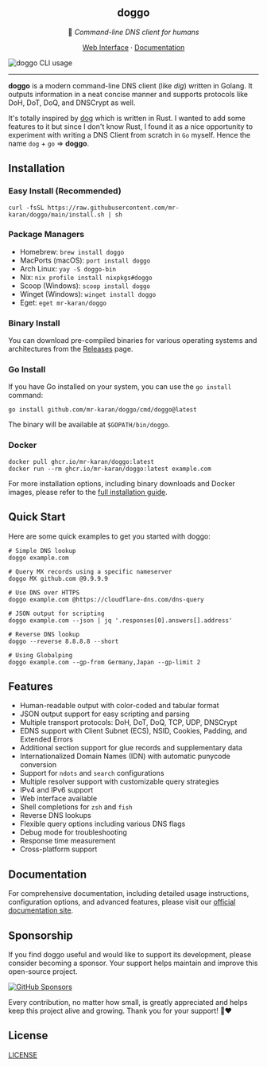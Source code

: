 <!-- PROJECT LOGO -->
<br />
<p align="center">
  <h2 align="center">doggo</h2>
  <p align="center">
    🐶 <i>Command-line DNS client for humans</i>
    <br/>
  </p>
  <p align="center">
    <a href="https://doggo.mrkaran.dev/" target="_blank">Web Interface</a>
    ·
    <a href="https://doggo.mrkaran.dev/docs/" target="_blank">Documentation</a>
  </p>
  <img src="www/static/doggo.png" alt="doggo CLI usage">
</p>

---

**doggo** is a modern command-line DNS client (like _dig_) written in Golang. It outputs information in a neat concise manner and supports protocols like DoH, DoT, DoQ, and DNSCrypt as well.

It's totally inspired by [dog](https://github.com/ogham/dog/) which is written in Rust. I wanted to add some features to it but since I don't know Rust, I found it as a nice opportunity to experiment with writing a DNS Client from scratch in `Go` myself. Hence the name `dog` + `go` => **doggo**.

## Installation

### Easy Install (Recommended)

```shell
curl -fsSL https://raw.githubusercontent.com/mr-karan/doggo/main/install.sh | sh
```

### Package Managers

- Homebrew: `brew install doggo`
- MacPorts (macOS): `port install doggo`
- Arch Linux: `yay -S doggo-bin`
- Nix: `nix profile install nixpkgs#doggo`
- Scoop (Windows): `scoop install doggo`
- Winget (Windows): `winget install doggo`
- Eget: `eget mr-karan/doggo`

### Binary Install

You can download pre-compiled binaries for various operating systems and architectures from the [Releases](https://github.com/mr-karan/doggo/releases) page.

### Go Install

If you have Go installed on your system, you can use the `go install` command:

```shell
go install github.com/mr-karan/doggo/cmd/doggo@latest
```

The binary will be available at `$GOPATH/bin/doggo`.

### Docker

```shell
docker pull ghcr.io/mr-karan/doggo:latest
docker run --rm ghcr.io/mr-karan/doggo:latest example.com
```

For more installation options, including binary downloads and Docker images, please refer to the [full installation guide](https://doggo.mrkaran.dev/docs/intro/installation/).

## Quick Start

Here are some quick examples to get you started with doggo:

```shell
# Simple DNS lookup
doggo example.com

# Query MX records using a specific nameserver
doggo MX github.com @9.9.9.9

# Use DNS over HTTPS
doggo example.com @https://cloudflare-dns.com/dns-query

# JSON output for scripting
doggo example.com --json | jq '.responses[0].answers[].address'

# Reverse DNS lookup
doggo --reverse 8.8.8.8 --short

# Using Globalping
doggo example.com --gp-from Germany,Japan --gp-limit 2
```

## Features

- Human-readable output with color-coded and tabular format
- JSON output support for easy scripting and parsing
- Multiple transport protocols: DoH, DoT, DoQ, TCP, UDP, DNSCrypt
- EDNS support with Client Subnet (ECS), NSID, Cookies, Padding, and Extended Errors
- Additional section support for glue records and supplementary data
- Internationalized Domain Names (IDN) with automatic punycode conversion
- Support for `ndots` and `search` configurations
- Multiple resolver support with customizable query strategies
- IPv4 and IPv6 support
- Web interface available
- Shell completions for `zsh` and `fish`
- Reverse DNS lookups
- Flexible query options including various DNS flags
- Debug mode for troubleshooting
- Response time measurement
- Cross-platform support

## Documentation

For comprehensive documentation, including detailed usage instructions, configuration options, and advanced features, please visit our [official documentation site](https://doggo.mrkaran.dev/docs/).

## Sponsorship

If you find doggo useful and would like to support its development, please consider becoming a sponsor. Your support helps maintain and improve this open-source project.

[![GitHub Sponsors](https://img.shields.io/github/sponsors/mr-karan?style=for-the-badge&logo=github)](https://github.com/sponsors/mr-karan)

Every contribution, no matter how small, is greatly appreciated and helps keep this project alive and growing. Thank you for your support! 🐶❤️

## License

[LICENSE](./LICENSE)

